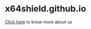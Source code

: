 # x64shield.github.io
[Click here](https://www.youtube.com/watch?v=dQw4w9WgXcQ) to know more about us
